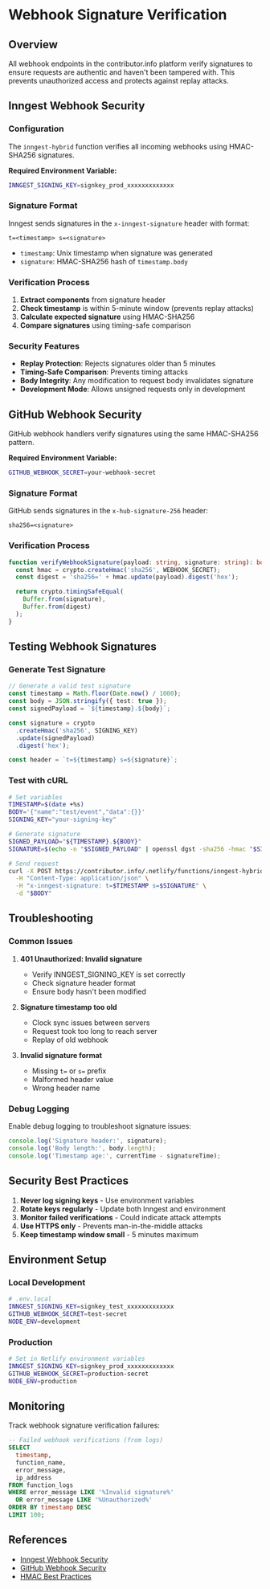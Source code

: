 # Webhook Signature Verification

## Overview

All webhook endpoints in the contributor.info platform verify signatures to ensure requests are authentic and haven't been tampered with. This prevents unauthorized access and protects against replay attacks.

## Inngest Webhook Security

### Configuration

The `inngest-hybrid` function verifies all incoming webhooks using HMAC-SHA256 signatures.

**Required Environment Variable:**
```bash
INNGEST_SIGNING_KEY=signkey_prod_xxxxxxxxxxxxx
```

### Signature Format

Inngest sends signatures in the `x-inngest-signature` header with format:
```
t=<timestamp> s=<signature>
```

- `timestamp`: Unix timestamp when signature was generated
- `signature`: HMAC-SHA256 hash of `timestamp.body`

### Verification Process

1. **Extract components** from signature header
2. **Check timestamp** is within 5-minute window (prevents replay attacks)
3. **Calculate expected signature** using HMAC-SHA256
4. **Compare signatures** using timing-safe comparison

### Security Features

- **Replay Protection**: Rejects signatures older than 5 minutes
- **Timing-Safe Comparison**: Prevents timing attacks
- **Body Integrity**: Any modification to request body invalidates signature
- **Development Mode**: Allows unsigned requests only in development

## GitHub Webhook Security

GitHub webhook handlers verify signatures using the same HMAC-SHA256 pattern.

**Required Environment Variable:**
```bash
GITHUB_WEBHOOK_SECRET=your-webhook-secret
```

### Signature Format

GitHub sends signatures in the `x-hub-signature-256` header:
```
sha256=<signature>
```

### Verification Process

```typescript
function verifyWebhookSignature(payload: string, signature: string): boolean {
  const hmac = crypto.createHmac('sha256', WEBHOOK_SECRET);
  const digest = 'sha256=' + hmac.update(payload).digest('hex');

  return crypto.timingSafeEqual(
    Buffer.from(signature),
    Buffer.from(digest)
  );
}
```

## Testing Webhook Signatures

### Generate Test Signature

```typescript
// Generate a valid test signature
const timestamp = Math.floor(Date.now() / 1000);
const body = JSON.stringify({ test: true });
const signedPayload = `${timestamp}.${body}`;

const signature = crypto
  .createHmac('sha256', SIGNING_KEY)
  .update(signedPayload)
  .digest('hex');

const header = `t=${timestamp} s=${signature}`;
```

### Test with cURL

```bash
# Set variables
TIMESTAMP=$(date +%s)
BODY='{"name":"test/event","data":{}}'
SIGNING_KEY="your-signing-key"

# Generate signature
SIGNED_PAYLOAD="${TIMESTAMP}.${BODY}"
SIGNATURE=$(echo -n "$SIGNED_PAYLOAD" | openssl dgst -sha256 -hmac "$SIGNING_KEY" | cut -d' ' -f2)

# Send request
curl -X POST https://contributor.info/.netlify/functions/inngest-hybrid \
  -H "Content-Type: application/json" \
  -H "x-inngest-signature: t=$TIMESTAMP s=$SIGNATURE" \
  -d "$BODY"
```

## Troubleshooting

### Common Issues

1. **401 Unauthorized: Invalid signature**
   - Verify INNGEST_SIGNING_KEY is set correctly
   - Check signature header format
   - Ensure body hasn't been modified

2. **Signature timestamp too old**
   - Clock sync issues between servers
   - Request took too long to reach server
   - Replay of old webhook

3. **Invalid signature format**
   - Missing `t=` or `s=` prefix
   - Malformed header value
   - Wrong header name

### Debug Logging

Enable debug logging to troubleshoot signature issues:

```typescript
console.log('Signature header:', signature);
console.log('Body length:', body.length);
console.log('Timestamp age:', currentTime - signatureTime);
```

## Security Best Practices

1. **Never log signing keys** - Use environment variables
2. **Rotate keys regularly** - Update both Inngest and environment
3. **Monitor failed verifications** - Could indicate attack attempts
4. **Use HTTPS only** - Prevents man-in-the-middle attacks
5. **Keep timestamp window small** - 5 minutes maximum

## Environment Setup

### Local Development

```bash
# .env.local
INNGEST_SIGNING_KEY=signkey_test_xxxxxxxxxxxxx
GITHUB_WEBHOOK_SECRET=test-secret
NODE_ENV=development
```

### Production

```bash
# Set in Netlify environment variables
INNGEST_SIGNING_KEY=signkey_prod_xxxxxxxxxxxxx
GITHUB_WEBHOOK_SECRET=production-secret
NODE_ENV=production
```

## Monitoring

Track webhook signature verification failures:

```sql
-- Failed webhook verifications (from logs)
SELECT
  timestamp,
  function_name,
  error_message,
  ip_address
FROM function_logs
WHERE error_message LIKE '%Invalid signature%'
  OR error_message LIKE '%Unauthorized%'
ORDER BY timestamp DESC
LIMIT 100;
```

## References

- [Inngest Webhook Security](https://www.inngest.com/docs/reference/webhooks#security)
- [GitHub Webhook Security](https://docs.github.com/en/developers/webhooks-and-events/webhooks/securing-your-webhooks)
- [HMAC Best Practices](https://www.rfc-editor.org/rfc/rfc2104)
